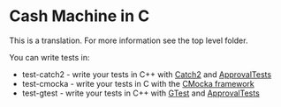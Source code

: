 Cash Machine in C
==================

This is a translation. For more information see the top level folder.

You can write tests in:

* test-catch2 - write your tests in C++ with [Catch2](https://github.com/catchorg/Catch2) and [ApprovalTests](https://github.com/approvals/approvaltests.cpp)
* test-cmocka - write your tests in C with the [CMocka framework](https://api.cmocka.org/)
* test-gtest - write your tests in C++ with [GTest](https://github.com/google/googletest) and [ApprovalTests](https://github.com/approvals/approvaltests.cpp)
